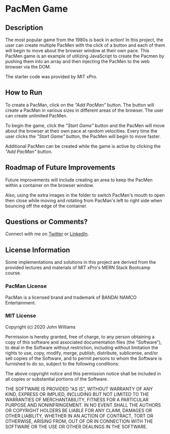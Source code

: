 # PacMen Game

## Description

The most popular game from the 1980s is back in action! In this project, the user can create multiple PacMen with the click of a button and each of them will begin to move about the browser window at their own pace. This PacMen game is an example of utilizing JavaScript to create the Pacmen by pushing them into an array and then injecting the PacMen to the web browser via the DOM.

The starter code was provided by MIT xPro.

## How to Run

To create a PacMan, click on the _"Add PacMan"_ button. The button will create a PacMan in various sizes in different areas of the browser. The user can create unlimited PacMen.

To begin the game, click the _"Start Game"_ button and the PacMen will move about the browser at their own pace at random velocities. Every time the user clicks the _"Start Game"_ button, the PacMen will begin to move faster.

Additional PacMen can be created while the game is active by clicking the _"Add PacMan"_ button.

## Roadmap of Future Improvements

Future improvements will include creating an area to keep the PacMen within a container on the browser window.

Also, using the extra images in the folder to switch PacMan's mouth to open then close while moving and rotating from PacMan's left to right side when bouncing off the edge of the container.

## Questions or Comments?

Connect with me on [Twitter](https://twitter.com/kristinedugan) or [LinkedIn](https://linkedin.com/in/kristinedugan).

## License Information

Some implementations and solutions in this project are derived from the provided lectures and materials of MIT xPro's MERN Stack Bootcamp course.

### PacMan License

PacMan is a licensed brand and trademark of BANDAI NAMCO Entertainment.

### MIT License

Copyright (c) 2020 John Williams

Permission is hereby granted, free of charge, to any person obtaining a copy of this software and associated documentation files (the "Software"), to deal in the Software without restriction, including without limitation the rights to use, copy, modify, merge, publish, distribute, sublicense, and/or sell copies of the Software, and to permit persons to whom the Software is furnished to do so, subject to the following conditions:

The above copyright notice and this permission notice shall be included in all copies or substantial portions of the Software.

THE SOFTWARE IS PROVIDED "AS IS", WITHOUT WARRANTY OF ANY KIND, EXPRESS OR IMPLIED, INCLUDING BUT NOT LIMITED TO THE WARRANTIES OF MERCHANTABILITY, FITNESS FOR A PARTICULAR PURPOSE AND NONINFRINGEMENT. IN NO EVENT SHALL THE AUTHORS OR COPYRIGHT HOLDERS BE LIABLE FOR ANY CLAIM, DAMAGES OR OTHER LIABILITY, WHETHER IN AN ACTION OF CONTRACT, TORT OR OTHERWISE, ARISING FROM, OUT OF OR IN CONNECTION WITH THE SOFTWARE OR THE USE OR OTHER DEALINGS IN THE SOFTWARE.

